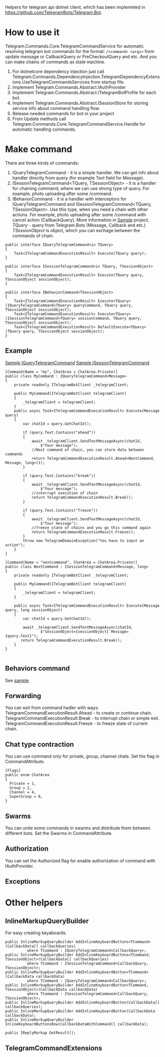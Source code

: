 Helpers for telegram api dotnet client, which has been implemeted in https://github.com/TelegramBots/Telegram.Bot.

# How to use it
Telegram.Commands.Core.TelegramCommandService for automatic resolving telegram bot commands for the format: ```/<command> <args>``` from update message or CallbackQuery or PreCheckoutQuery and etc. And you can make chains of commands as state machine.
  
1. For dotnetcore dependency injection just call Telegram.Commands.DependencyInjection.TelegramDependencyExtensions.UseTelegramCommandsServices from startup file.
2. Implement Telegram.Commands.Abstract.IAuthProvider
3. Implement Telegram.Commands.Abstract.ITelegramBotProfile for each bot.
5. Implement Telegram.Commands.Abstract.ISessionStore for storing service info about command handling flow.
5. Release needed commands for bot in your project
6. From Update methods call Telegram.Commands.Core.TelegramCommandService.Handle for automatic handling commands.

# Make command

There are three kinds of commands:
1. IQueryTelegramCommand<TQuery> - it is a simple handler. We can get info about handler directly from query (for example Text field for Message).
2. ISessionTelegramCommand<TQuery, TSessionObject> - it is a handler for chaining command, where we can use strong type of query. For example, photo uploading after some /command.
3. IBehaviorCommand<TSessionObject> - it is a handler with interceptors for IQueryTelegramCommand<TQuery> and ISessionTelegramCommand<TQuery, TSessionObject>. Use this type, when you need a chain with other actions. For example, photo uploading after some /command with cancel action (CallbackQuery).
More information in [Sample](https://github.com/Eugene1700/telegram/tree/master/Telegram.Commands/src/Telegram.Commands.Samples/SimpleHandlers) project.
*TQuery* - query from Telegram.Bots (Message, Callback and etc.) 
*TSessionObject* is object, which you can exchage between the commands of chain.
  
```
public interface IQueryTelegramCommand<in TQuery>
{
    Task<ITelegramCommandExecutionResult> Execute(TQuery query);
}
  
public interface ISessionTelegramCommand<in TQuery, TSessionObject>
{
    Task<ITelegramCommandExecutionResult> Execute(TQuery query, TSessionObject sessionObject);
}
  
public interface IBehaviorCommand<TSessionObject>
{
    Task<ITelegramCommandExecutionResult> Execute<TQuery>(IQueryTelegramCommand<TQuery> queryCommand, TQuery query, TSessionObject sessionObject);
    Task<ITelegramCommandExecutionResult> Execute<TQuery>(ISessionTelegramCommand<TQuery> sessionCommand, TQuery query, TSessionObject sessionObject);
    Task<ITelegramCommandExecutionResult> DefaultExecute<TQuery>(TQuery query, TSessionObject sessionObject);
}
```

## Example
  [Sample IQueryTelegramCommand](https://github.com/Eugene1700/telegram/blob/master/Telegram.Commands/src/Telegram.Commands.Samples/SimpleHandlers/Services/Commands/SendPhotoCommand.cs) 
  [Sample ISessionTelegramCommand](https://github.com/Eugene1700/telegram/blob/master/Telegram.Commands/src/Telegram.Commands.Samples/SimpleHandlers/Services/Commands/GetPhotoSizeSession.cs)

```
[Command(Name = "my", ChatArea = ChatArea.Private)]
public class MyCommand : IQueryTelegramCommand<Message>
{
    private readonly ITelegramBotClient _telegramClient;

    public MyCommand(ITelegramBotClient telegramClient)
    {
        _telegramClient = telegramClient;
    }
    public async Task<ITelegramCommandExecutionResult> Execute(Message query)
    {
        var chatId = query.GetChatId();

        if (query.Text.Contains("ahead"))
        {
            await _telegramClient.SendTextMessageAsync(chatId,
                $"Your message");
            //Next command of chain, you can store data between commands
            return TelegramCommandExecutionResult.Ahead<NextCommand, Message, long>(1);
        }

        if (query.Text.Contains("break"))
        {
            await _telegramClient.SendTextMessageAsync(chatId,
                $"Your message");
            //interrupt execution of chain
            return TelegramCommandExecutionResult.Break();
        }

        if (query.Text.Contains("freeze"))
        {
            await _telegramClient.SendTextMessageAsync(chatId,
                $"Your message");
            //freeze state of chains and you go this command again
            return TelegramCommandExecutionResult.Freeze();
        }
        throw new TelegramDomainException("You have to input an action");
    }
}
 
[Command(Name = "nextcommand", ChatArea = ChatArea.Private)]
public class NextCommand : ISessionTelegramCommand<Message, long>
{
    private readonly ITelegramBotClient _telegramClient;

    public MyCommand(ITelegramBotClient telegramClient)
    {
        _telegramClient = telegramClient;
    }
  
    public async Task<ITelegramCommandExecutionResult> Execute(Message query, long sessionObject)
    {
        var chatId = query.GetChatId();
  
        await _telegramClient.SendTextMessageAsync(chatId,
                $"SessionObject={sessionObject} Message={query.Text}");
       return TelegramCommandExecutionResult.Break();
    }
}
    

```
## Behaviors command

See [sample](https://github.com/Eugene1700/telegram/blob/master/Telegram.Commands/src/Telegram.Commands.Samples/SimpleHandlers/Services/Commands/GetPhotoMenuBehavior.cs)
  
## Forwarding
 
You can exit from command hadler with ways:
  TelegramCommandExecutionResult.Ahead - to create or continue chain.
  TelegramCommandExecutionResult.Break  - to interrupt chain or simple exit.
  TelegramCommandExecutionResult.Freeze - to freeze state of current chain. 
  
## Chat type contraction

You can use command only for private, group, channel chats. Set the flag in CommandAttribute.
  
  ```
  [Flags]
  public enum ChatArea
  {
    Private = 1,
    Group = 2,
    Channel = 4,
    SuperGroup = 8,
  }
  ```
  
## Swarms
  
  You can unite some commands in swarms and distribute them between different bots. Set the Swarms in CommandAttribute.
  
## Authorization
  
  You can set the Authorized flag for enable authorization of command with IAuthProvider.

## Exceptions

# Other helpers

## InlineMarkupQueryBuilder
  
For easy creating keyaboards.
  
  ```
  public InlineMarkupQueryBuilder AddInlineKeyboardButtons<TCommand>(CallbackData[] callbackQueries)
            where TCommand : IQueryTelegramCommand<CallbackQuery>;
  public InlineMarkupQueryBuilder AddInlineKeyboardButtons<TCommand, TSessionObject>(CallbackData[] callbackQueries)
            where TCommand : ISessionTelegramCommand<CallbackQuery, TSessionObject>;
  public InlineMarkupQueryBuilder AddInlineKeyboardButton<TCommand>(CallbackData callbackData)
            where TCommand : IQueryTelegramCommand<CallbackQuery>;
  public InlineMarkupQueryBuilder AddInlineKeyboardButton<TCommand, TSessionObject>(CallbackData callbackData)
            where TCommand : ISessionTelegramCommand<CallbackQuery, TSessionObject>;
  public InlineMarkupQueryBuilder AddInlineKeyboardButton(CallbackData[] callbackQueries);
  public InlineMarkupQueryBuilder AddInlineKeyboardButton(CallbackData callbackData);
  public InlineMarkupQueryBuilder InlineKeyboardButtonsRow(CallbackDataWithCommand[] callbackData);
  
  public IReplyMarkup GetResult();
  ```

## TelegramCommandExtensions

